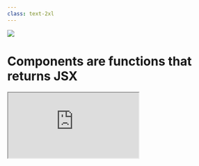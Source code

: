 ```yaml
---
class: text-2xl
---
```

<img src="/images/bar-03.png" class="absolute top-0 left-0" />

# Components are functions that returns JSX

<iframe src="https://playground.solidjs.com/anonymous/0f979409-d1c4-47e6-97cb-eca7ccc8b99d" class="w-full h-sm" />
